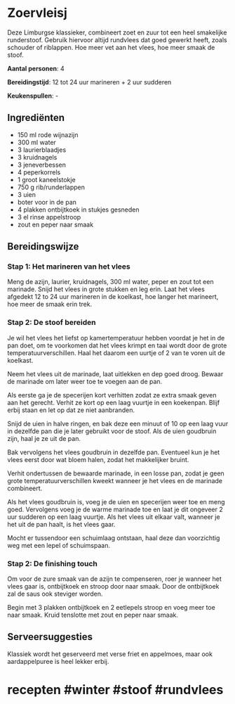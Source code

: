 # Zoervleisj

Deze Limburgse klassieker, combineert zoet en zuur tot een heel smakelijke runderstoof. Gebruik hiervoor altijd rundvlees dat goed gewerkt heeft, zoals schouder of riblappen. Hoe meer vet aan het vlees, hoe meer smaak de stoof.

**Aantal personen**: 4

**Bereidingstijd**: 12 tot 24 uur marineren + 2 uur sudderen

**Keukenspullen**: -

## Ingrediënten

- 150 ml rode wijnazijn
- 300 ml water
- 3 laurierblaadjes
- 3 kruidnagels
- 3 jeneverbessen
- 4 peperkorrels
- 1 groot kaneelstokje
- 750 g rib/runderlappen
- 3 uien
- boter voor in de pan
- 4 plakken ontbijtkoek in stukjes gesneden
- 3 el rinse appelstroop
- zout en peper naar smaak

## Bereidingswijze

### Stap 1: Het marineren van het vlees

Meng de azijn, laurier, kruidnagels, 300 ml water, peper en zout tot een marinade. Snijd het vlees in grote stukken en leg erin. Laat het vlees afgedekt 12 to 24 uur marineren in de koelkast, hoe langer het marineert, hoe meer de smaak erin trek.

### Stap 2: De stoof bereiden

Je wil het vlees het liefst op kamertemperatuur hebben voordat je het in de pan doet, om te voorkomen dat het vlees krimpt en taai wordt door de grote temperatuurverschillen. Haal het daarom een uurtje of 2 van te voren uit de koelkast.

Neem het vlees uit de marinade, laat uitlekken en dep goed droog. Bewaar de marinade om later weer toe te voegen aan de pan.

Als eerste ga je de specerijen kort verhitten zodat ze extra smaak geven aan het gerecht. Verhit ze kort op een laag vuurtje in een koekenpan. Blijf erbij staan en let op dat ze niet aanbranden.

Snijd de uien in halve ringen, en bak deze een minuut of 10 op een laag vuur in dezelfde pan die je later gebruikt voor de stoof. Als de uien goudbruin zijn, haal je ze uit de pan.

Bak vervolgens het vlees goudbruin in dezelfde pan. Eventueel kun je het vlees eerst door wat bloem halen, zodat het makkelijker bruint.

Verhit ondertussen de bewaarde marinade, in een losse pan, zodat je geen grote temperatuurverschillen kweekt wanneer je het vlees en de marinade combineert.

Als het vlees goudbruin is, voeg je de uien en specerijen weer toe en meng goed. Vervolgens voeg je de warme marinade toe en laat je dit ongeveer 2 uur sudderen op een laag vuurtje. Als het vlees uit elkaar valt, wanneer je het uit de pan haalt, is het vlees gaar.

Mocht er tussendoor een schuimlaag ontstaan, haal deze dan voorzichtig weg met een lepel of schuimspaan.

### Stap 2: De finishing touch

Om voor de zure smaak van de azijn te compenseren, roer je wanneer het vlees gaar is, ontbijtkoek en stroop door naar smaak. Door de ontbijtkoek zal de saus ook steviger worden.

Begin met 3 plakken ontbijtkoek en 2 eetlepels stroop en voeg meer toe naar smaak. Kruid tenslotte met zout en peper naar smaak.

## Serveersuggesties

Klassiek wordt het geserveerd met verse friet en appelmoes, maar ook aardappelpuree is heel lekker erbij.

# recepten #winter #stoof #rundvlees
